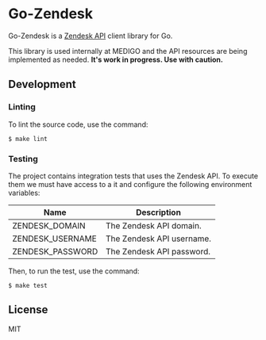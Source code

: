 # Go-Zendesk

Go-Zendesk is a [Zendesk API](https://developer.zendesk.com/rest_api/docs/core/introduction)
client library for Go.

This library is used internally at MEDIGO and the API resources are being implemented as needed.
**It's work in progress. Use with caution.**

## Development

### Linting

To lint the source code, use the command:

```
$ make lint
```

### Testing

The project contains integration tests that uses the Zendesk API. To execute them we must have access
to a it and configure the following environment variables:

| Name             | Description
| ---------------- | ----------------------------------
| ZENDESK_DOMAIN   | The Zendesk API domain.
| ZENDESK_USERNAME | The Zendesk API username.
| ZENDESK_PASSWORD | The Zendesk API password.


Then, to run the test, use the command:

```
$ make test
```

## License

MIT
